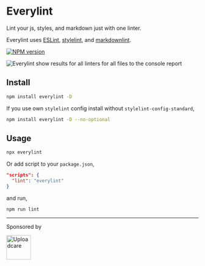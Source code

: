 # Everylint

Lint your js, styles, and markdown just with one linter.

Everylint uses [ESLint][eslint], [stylelint][stylelint],
and [markdownlint][markdownlint].

[![NPM version][npm-img]][npm-url]

[npm-img]: http://img.shields.io/npm/v/everylint.svg
[npm-url]: https://www.npmjs.org/package/everylint

![Everylint show results for all linters for all files to the console report][everylint-demo-img]

## Install

```bash
npm install everylint -D
```

If you use own `stylelint` config install without `stylelint-config-standard`,

```bash
npm install everylint -D --no-optional
```

## Usage

```bash
npx everylint
```

Or add script to your `package.json`,

```json
"scripts": {
  "lint": "everylint"
}
```

and run,

```bash
npm run lint
```

---

Sponsored by

<a href="https://uploadcare.com/?utm_source=github&utm_campaign=everylint">
  <img height="64"
       src="https://ucarecdn.com/74c4d283-f7cf-45d7-924c-fc77345585af/uclogohorizontal.svg"
       alt="Uploadcare">
</a>

[eslint]: https://github.com/eslint/eslint
[stylelint]: https://github.com/stylelint/stylelint
[markdownlint]: https://github.com/DavidAnson/markdownlint
[everylint-demo-img]: https://ucarecdn.com/26b4452c-ba3d-44ee-b611-71881fb24022/-/crop/2000x1000/55,140/-/setfill/f6f9fa/-/crop/2100x1100/center/-/resize/1600x/-/format/jpg/-/quality/lightest/
